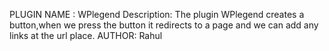 PLUGIN NAME : WPlegend
Description: The plugin WPlegend creates a button,when we press the button it redirects to a page and we can add any links at the url place.
AUTHOR: Rahul
